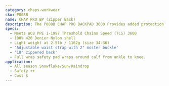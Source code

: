 ```yaml
---
category: chaps-workwear
sku: P008B
name: CHAP PRO BP (Zipper Back)
description: The P008B CHAP PRO BACKPAD 3600 Provides added protection and
specs:
  - Meets WCB PPE 1-1997 Threshold Chains Speed (TCS) 3600
  - 100% 420 Denier Nylon shell
  - Light weight at 2.5lb / 1162g (size 34-36)
  - 'Adjustable waist strap with 2" moster buckle'
  - '18" zippered back'
  - Full wrap safety pad wraps around calf from ankle to knee.
application:
  - All season Snowflake/Sun/Raindrop
  - Safety ++
  - Cost $
---
```

